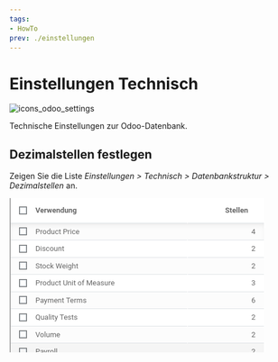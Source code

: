 ```yaml
---
tags:
- HowTo
prev: ./einstellungen
---
```

# Einstellungen Technisch
![icons_odoo_settings](assets/icons_odoo_settings.png)

Technische Einstellungen zur Odoo-Datenbank.

## Dezimalstellen festlegen

Zeigen Sie die Liste *Einstellungen > Technisch > Datenbankstruktur > Dezimalstellen* an.

![](assets/Einstellungen%20Technisch%20Dezimalstellen.png)
